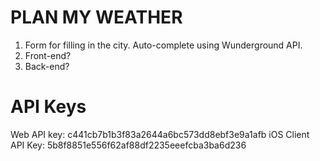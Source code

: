 PLAN MY WEATHER
===============

1. Form for filling in the  city. Auto-complete using  Wunderground API. 
2. Front-end?
3. Back-end?

# API Keys
Web API key: c441cb7b1b3f83a2644a6bc573dd8ebf3e9a1afb
iOS Client API Key: 5b8f8851e556f62af88df2235eeefcba3ba6d236
